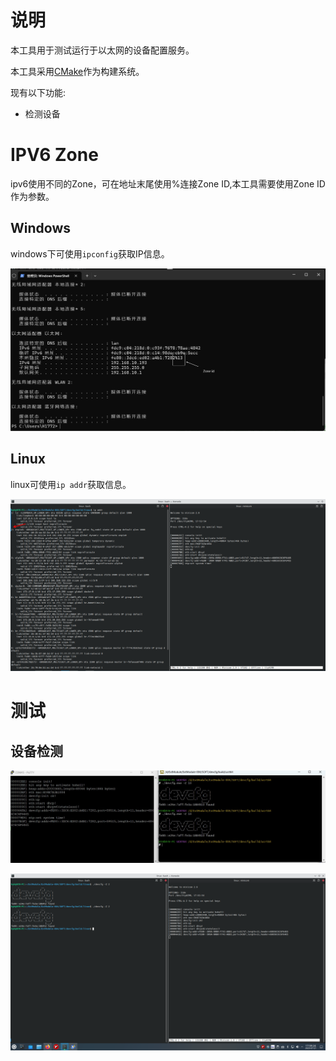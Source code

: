 # 说明

本工具用于测试运行于以太网的设备配置服务。

本工具采用[CMake](https://www.cmake.org)作为构建系统。

现有以下功能:

- 检测设备

# IPV6 Zone

ipv6使用不同的Zone，可在地址末尾使用%连接Zone ID,本工具需要使用Zone ID作为参数。

## Windows

windows下可使用`ipconfig`获取IP信息。

![windows_ipconfig_zone_id](windows_ipconfig_zone_id.png)

## Linux

linux可使用`ip addr`获取信息。

![linux_ip_addr_zone_id](linux_ip_addr_zone_id.png)

# 测试

## 设备检测

![windows_devcfg_detect_device](windows_devcfg_detect_device.jpg)

![linux_devcfg_detect_device](linux_devcfg_detect_device.png)